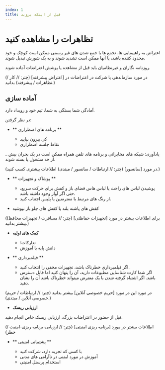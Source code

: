 ```yaml
---
index: 1
title: قبل از اینکه بروید
---
```

# تظاهرات را مشاهده کنید

اعتراض به راهپیمایی ها، تجمع ها یا جمع شدن های غیر رسمی ممکن است کوچک و خود محدود کننده باشد، یا آنها ممکن است تشدید شوند و به یک شورش تبدیل شوند.

روزنامه نگاران و غیرنظامیان باید قبل از مشاهده یا پوشش اعتراضات آماده شوند.

(در مورد سازماندهی یا شرکت در اعتراضات در [اعتراض پیشرفته] (چتر: // کار / تظاهرات / پیشرفته) بدانید.)

## آماده سازی

آمادگی شما بستگی به شما، تیم خود و رویداد دارد.

در نظر گرفتن:

*   ** برنامه های اضطراری **

    *   کی بیرون بیایید
    *   نقاط جلسه اضطراری

_ یادآوری: شبکه های مخابراتی و برنامه های تلفن همراه ممکن است در یک بحران بیش از حد مشغول یا بسته شوند.

(در مورد [سانسور] (چتر: // ارتباطات / سانسور / مبتدی) اطلاعات بیشتری کسب کنید.)

*   ** پوشاک و تجهیزات **

    *   پوشیدن لباس های راحت یا لباس هاس فضای باز و کفش برای حرکت سریع، حتی اگر آوار وجود داشته باشد.
    *   از رنگ های مرتبط با معترضین یا پلیس اجتناب کنید.

* کفش های پاشنه بلند یا کفش های جلو باز  نپوشید

(برای اطلاعات بیشتر در مورد [تجهیزات حفاظتی] (چتر: // مسافرت / تجهیزات محافظ) بیشتر بدانید.)

*   **کمک های اولیه**

    *   تدارکات؛
    *   دانش پایه یا آموزش

*   ** فیلمبرداری **

    *   اگر فیلمبرداری خطرناک باشد، تجهیزات مخفی را انتخاب کنید.
    *   اگر شما کارت شناسایی مطبوعات دارید، آن را پنهان کنید اما قابل دسترس باشد. اگر اشتباه گرفته شدن با یک معترض میتواند خطرناک باشد آن را نشان دهید.

(در مورد این در مورد [حریم خصوصی آنلاین] بیشتر بدانید (چتر: // ارتباطات / حریم خصوصی آنلاین / مبتدی).)

*   **ارزیابی ریسک**

قبل از حضور در اعتراضات بزرگ، ارزیابی ریسک خاص انجام دهید.

(اطلاعات بیشتر در مورد [برنامه ریزی امنیتی] (چتر: // ارزیابی-برنامه ریزی-امنیت / خطر)

*   ** پشتیبانی امنیتی **

    *   با کسی که تجربه دارد، شرکت کنید
    *   آموزش در مورد ایمنی در ناآرامی های مدنی
    *   استخدام پرسنل امنیتی